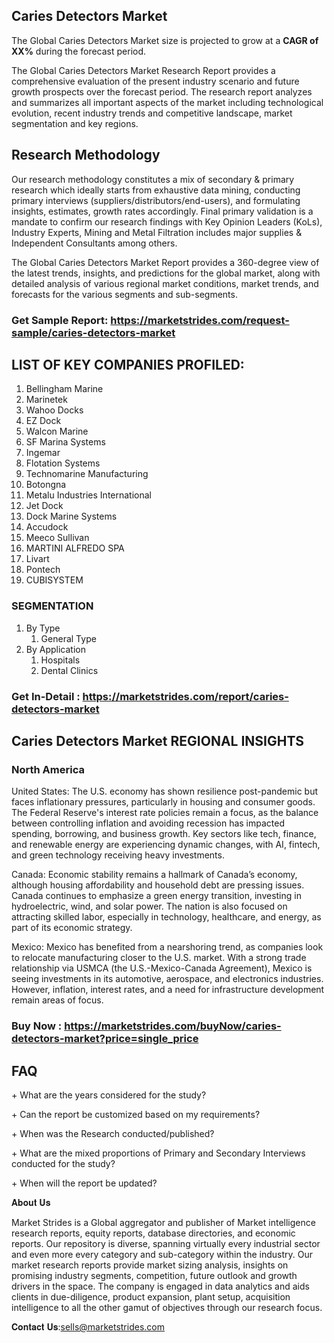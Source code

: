 <h2>Caries Detectors Market</h2>
<p>The Global Caries Detectors Market size is projected to grow at a <strong>CAGR of XX%</strong> during the forecast period.</p>
<p>The Global Caries Detectors Market Research Report provides a comprehensive evaluation of the present industry scenario and future growth prospects over the forecast period. The research report analyzes and summarizes all important aspects of the market including technological evolution, recent industry trends and competitive landscape, market segmentation and key regions.<img alt="" /></p>
<h2>Research Methodology</h2>
<p>Our research methodology constitutes a mix of secondary &amp; primary research which ideally starts from exhaustive data mining, conducting primary interviews (suppliers/distributors/end-users), and formulating insights, estimates, growth rates accordingly. Final primary validation is a mandate to confirm our research findings with Key Opinion Leaders (KoLs), Industry Experts, Mining and Metal Filtration includes major supplies &amp; Independent Consultants among others.</p>
<p>The Global Caries Detectors Market Report provides a 360-degree view of the latest trends, insights, and predictions for the global market, along with detailed analysis of various regional market conditions, market trends, and forecasts for the various segments and sub-segments.</p>
<h3><strong>Get Sample Report: <a href="https://marketstrides.com/request-sample/caries-detectors-market">https://marketstrides.com/request-sample/caries-detectors-market</a></strong></h3>
<h2>LIST OF KEY COMPANIES PROFILED:</h2>
<ol>
<li>Bellingham Marine</li>
<li>Marinetek</li>
<li>Wahoo Docks</li>
<li>EZ Dock</li>
<li>Walcon Marine</li>
<li>SF Marina Systems</li>
<li>Ingemar</li>
<li>Flotation Systems</li>
<li>Technomarine Manufacturing</li>
<li>Botongna</li>
<li>Metalu Industries International</li>
<li>Jet Dock</li>
<li>Dock Marine Systems</li>
<li>Accudock</li>
<li>Meeco Sullivan</li>
<li>MARTINI ALFREDO SPA</li>
<li>Livart</li>
<li>Pontech</li>
<li>CUBISYSTEM</li>
</ol>
<h3>SEGMENTATION</h3>
<ol>
<li>By Type
<ol>
<li>General Type</li>
</ol>
</li>
<li>By Application
<ol>
<li>Hospitals</li>
<li>Dental Clinics</li>
</ol>
</li>
</ol>
<h3><strong>Get In-Detail : <a href="https://marketstrides.com/report/caries-detectors-market">https://marketstrides.com/report/caries-detectors-market</a></strong></h3>
<h2>Caries Detectors Market REGIONAL INSIGHTS</h2>
<h3>North America</h3>
<p>United States: The U.S. economy has shown resilience post-pandemic but faces inflationary pressures, particularly in housing and consumer goods. The Federal Reserve's interest rate policies remain a focus, as the balance between controlling inflation and avoiding recession has impacted spending, borrowing, and business growth. Key sectors like tech, finance, and renewable energy are experiencing dynamic changes, with AI, fintech, and green technology receiving heavy investments.</p>
<p>Canada: Economic stability remains a hallmark of Canada&rsquo;s economy, although housing affordability and household debt are pressing issues. Canada continues to emphasize a green energy transition, investing in hydroelectric, wind, and solar power. The nation is also focused on attracting skilled labor, especially in technology, healthcare, and energy, as part of its economic strategy.</p>
<p>Mexico: Mexico has benefited from a nearshoring trend, as companies look to relocate manufacturing closer to the U.S. market. With a strong trade relationship via USMCA (the U.S.-Mexico-Canada Agreement), Mexico is seeing investments in its automotive, aerospace, and electronics industries. However, inflation, interest rates, and a need for infrastructure development remain areas of focus.</p>
<h3><strong>Buy Now : <a href="https://marketstrides.com/buyNow/caries-detectors-market?price=single_price">https://marketstrides.com/buyNow/caries-detectors-market?price=single_price</a></strong></h3>
<h2>FAQ</h2>
<p>+ What are the years considered for the study?</p>
<p>+ Can the report be customized based on my requirements?</p>
<p>+ When was the Research conducted/published?</p>
<p>+ What are the mixed proportions of Primary and Secondary Interviews conducted for the study?</p>
<p>+ When will the report be updated?</p>
<p>𝐀𝐛𝐨𝐮𝐭 𝐔𝐬</p>
<p>Market Strides is a Global aggregator and publisher of Market intelligence research reports, equity reports, database directories, and economic reports. Our repository is diverse, spanning virtually every industrial sector and even more every category and sub-category within the industry. Our market research reports provide market sizing analysis, insights on promising industry segments, competition, future outlook and growth drivers in the space. The company is engaged in data analytics and aids clients in due-diligence, product expansion, plant setup, acquisition intelligence to all the other gamut of objectives through our research focus.</p>
<p>𝐂𝐨𝐧𝐭𝐚𝐜𝐭 𝐔𝐬:<a href="mailto:sells@marketstrides.com">sells@marketstrides.com</a></p>
